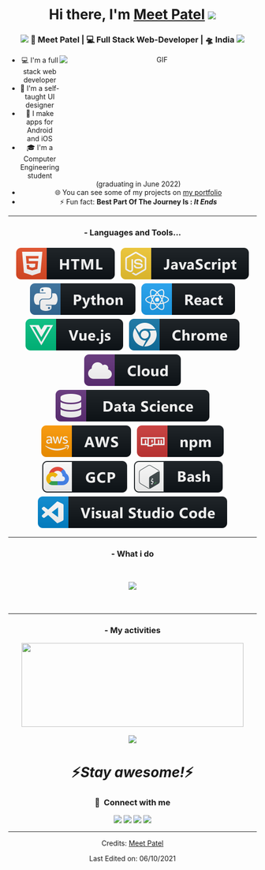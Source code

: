 
<div align="center">
   <h1>Hi there, I'm <a href="https://meet191100.github.io/meetportfolio/">Meet Patel</a> <img src="https://media.giphy.com/media/hvRJCLFzcasrR4ia7z/giphy.gif" width="25px"> </h1>
   
  
<div align="center">
<h3><img src="https://media.giphy.com/media/WUlplcMpOCEmTGBtBW/giphy.gif" width="30"> 🙎 Meet Patel | 💻 Full Stack Web-Developer | 🛸 India  <img src="https://media.giphy.com/media/WUlplcMpOCEmTGBtBW/giphy.gif" width="30"></h3>
</div>
 <a target="_blank">
  <img align="right" height="250" width="400" alt="GIF" src="https://media.giphy.com/media/dWesBcTLavkZuG35MI/giphy.gif" height="200" width="400">
</a>

* 💻 I'm a full stack web developer
* 🎨 I'm a self-taught UI designer
* 📱 I make apps for Android and iOS
* 🎓 I'm a Computer Engineering student (graduating in June 2022)
* 🌐 You can see some of my projects on [my portfolio](https://meet191100.github.io/meetportfolio/)
* ⚡ Fun fact: **Best Part Of The Journey Is : *It Ends***

 -----
### - Languages and Tools...

<p align="center">
  <!-- For more icons please follow  https://github.com/MikeCodesDotNET/ColoredBadges -->
  <img src="https://raw.githubusercontent.com/8bithemant/8bithemant/master/svg/dev/languages/html.svg" alt="html" style="vertical-align:top; margin:4px">    
  <img src="https://raw.githubusercontent.com/8bithemant/8bithemant/master/svg/dev/languages/js.svg" alt="js" style="vertical-align:top; margin:4px">
  <img src="https://raw.githubusercontent.com/8bithemant/8bithemant/master/svg/dev/languages/python.svg" alt="python" style="vertical-align:top; margin:4px">
  <img src="https://raw.githubusercontent.com/8bithemant/8bithemant/master/svg/dev/frameworks/react.svg" alt="react" style="vertical-align:top; margin:4px">
  <img src="https://raw.githubusercontent.com/8bithemant/8bithemant/master/svg/dev/frameworks/vue.svg" alt="vue" style="vertical-align:top; margin:4px">
  <img src="https://raw.githubusercontent.com/8bithemant/8bithemant/master/svg/dev/misc/chrome.svg" alt="chrome" style="vertical-align:top; margin:4px">
  <img src="https://raw.githubusercontent.com/8bithemant/8bithemant/master/svg/dev/misc/cloud.svg" alt="cloud" style="vertical-align:top; margin:4px">
  <img src="https://raw.githubusercontent.com/8bithemant/8bithemant/master/svg/dev/misc/datascience.svg" alt="datascience" style="vertical-align:top; margin:4px">
  <img src="https://raw.githubusercontent.com/8bithemant/8bithemant/master/svg/dev/services/aws.svg" alt="aws" style="vertical-align:top; margin:4px">
  <img src="https://raw.githubusercontent.com/8bithemant/8bithemant/master/svg/dev/services/npm.svg" alt="npm" style="vertical-align:top; margin:4px">
  <img src="https://raw.githubusercontent.com/8bithemant/8bithemant/master/svg/dev/services/gcp.svg" alt="gcp" style="vertical-align:top; margin:4px">
  <img src="https://raw.githubusercontent.com/8bithemant/8bithemant/master/svg/dev/tools/bash.svg" alt="bash" style="vertical-align:top; margin:4px">
  <img src="https://raw.githubusercontent.com/8bithemant/8bithemant/master/svg/dev/tools/visualstudio_code.svg" alt="vscode" style="vertical-align:top; margin:4px">
</p>

-----
 ### - What i do

<br />

<p align="center">
   <img src="https://media.giphy.com/media/f9XgHHnPnDjOF1hWpl/giphy.gif" />
   </p>
   
   
<br />

-----
### - My activities
<p align="center">
  <img width=450 height=170 align="center" src="https://github-readme-stats.vercel.app/api?username=Meet191100&theme=midnight-purple&show_icons=true&bg_color=0D1117&hide_border=true" />
</a>
<p align="center">
  <img align="center" src="https://github-readme-stats.vercel.app/api/top-langs/?username=Meet191100&theme=midnight-purple&layout=compact&bg_color=0D1117&hide_border=true" />
</a>
<h1 align='center'>⚡️<i>Stay awesome!</i>⚡️</h1>

### :link: &nbsp;Connect with me

<p align="center">
<a href="https://meet191100.github.io/meetportfolio/"><img src="https://img.shields.io/badge/-meetpatel.me-3423A6?style=for-the-badge&logo=Google-Chrome&logoColor=white"/></a>
<a href="https://www.linkedin.com/in/meet-patel-b705781a2/"><img src="https://img.shields.io/badge/-meet%20Patel-0077B5?style=for-the-badge&logo=Linkedin&logoColor=white"/></a>
<a href="mailto:meet19jeet21@gmail.com"><img src="https://img.shields.io/badge/-meet19jeet21@gmail.com-D14836?style=for-the-badge&logo=Gmail&logoColor=white"/></a>
<a href="https://www.instagram.com/m_e_e_t.19/"><img src="https://img.shields.io/badge/-meetpatel.me-E4405F?style=for-the-badge&logo=Instagram&logoColor=white"/></a>
</p>




-----
Credits: [Meet Patel](https://github.com/Meet191100)

Last Edited on: 06/10/2021